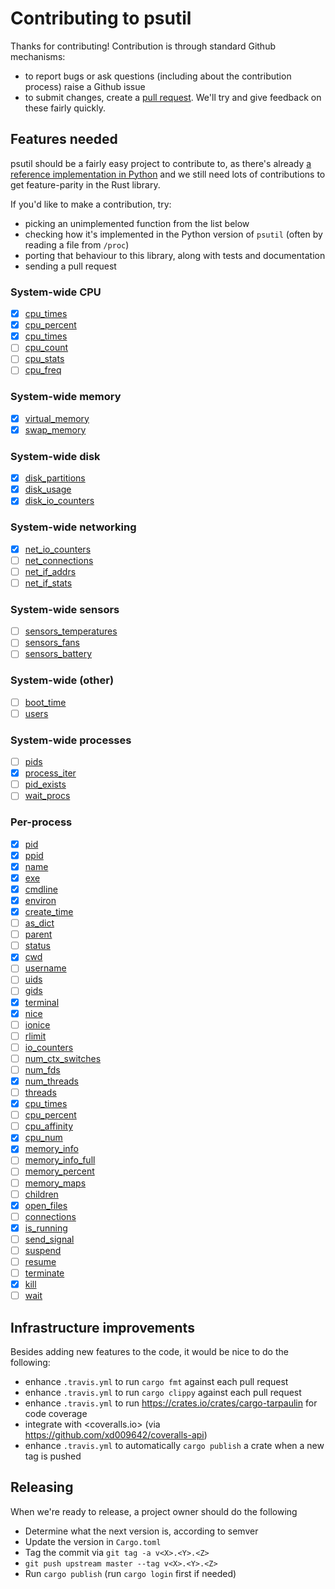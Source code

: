 # Contributing to psutil

Thanks for contributing! Contribution is through standard Github mechanisms:

- to report bugs or ask questions (including about the contribution process) raise a Github issue
- to submit changes, create a [pull request](https://help.github.com/articles/creating-a-pull-request/). We'll try and give feedback on these fairly quickly.

## Features needed

psutil should be a fairly easy project to contribute to, as there's already [a reference implementation in Python](https://psutil.readthedocs.io/en/latest/) and we still need lots of contributions to get feature-parity in the Rust library.

If you'd like to make a contribution, try:

- picking an unimplemented function from the list below
- checking how it's implemented in the Python version of `psutil` (often by reading a file from `/proc`)
- porting that behaviour to this library, along with tests and documentation
- sending a pull request

### System-wide CPU

- [x] [cpu_times](https://psutil.readthedocs.io/en/latest/#psutil.cpu_times)
- [x] [cpu_percent](https://psutil.readthedocs.io/en/latest/#psutil.cpu_percent)
- [x] [cpu_times](https://psutil.readthedocs.io/en/latest/#psutil.cpu_times_percent)
- [ ] [cpu_count](https://psutil.readthedocs.io/en/latest/#psutil.cpu_count)
- [ ] [cpu_stats](https://psutil.readthedocs.io/en/latest/#psutil.cpu_stats)
- [ ] [cpu_freq](https://psutil.readthedocs.io/en/latest/#psutil.cpu_freq)

### System-wide memory

- [x] [virtual_memory](https://psutil.readthedocs.io/en/latest/#psutil.virtual_memory)
- [x] [swap_memory](https://psutil.readthedocs.io/en/latest/#psutil.swap_memory)

### System-wide disk

- [x] [disk_partitions](https://psutil.readthedocs.io/en/latest/#psutil.disk_partitions)
- [x] [disk_usage](https://psutil.readthedocs.io/en/latest/#psutil.disk_usage)
- [x] [disk_io_counters](https://psutil.readthedocs.io/en/latest/#psutil.disk_io_counters)

### System-wide networking

- [x] [net_io_counters](https://psutil.readthedocs.io/en/latest/#psutil.net_io_counters)
- [ ] [net_connections](https://psutil.readthedocs.io/en/latest/#psutil.net_connections)
- [ ] [net_if_addrs](https://psutil.readthedocs.io/en/latest/#psutil.net_if_addrs)
- [ ] [net_if_stats](https://psutil.readthedocs.io/en/latest/#psutil.net_if_stats)

### System-wide sensors

- [ ] [sensors_temperatures](https://psutil.readthedocs.io/en/latest/#psutil.sensors_temperatures)
- [ ] [sensors_fans](https://psutil.readthedocs.io/en/latest/#psutil.sensors_fans)
- [ ] [sensors_battery](https://psutil.readthedocs.io/en/latest/#psutil.sensors_battery)

### System-wide (other)

- [ ] [boot_time](https://psutil.readthedocs.io/en/latest/#psutil.boot_time)
- [ ] [users](https://psutil.readthedocs.io/en/latest/#psutil.users)

### System-wide processes

- [ ] [pids](https://psutil.readthedocs.io/en/latest/#psutil.pids)
- [x] [process_iter](https://psutil.readthedocs.io/en/latest/#psutil.process_iter)
- [ ] [pid_exists](https://psutil.readthedocs.io/en/latest/#psutil.pid_exists)
- [ ] [wait_procs](https://psutil.readthedocs.io/en/latest/#psutil.wait_procs)

### Per-process

- [x] [pid](https://psutil.readthedocs.io/en/latest/#psutil.Process.pid)
- [x] [ppid](https://psutil.readthedocs.io/en/latest/#psutil.Process.ppid)
- [x] [name](https://psutil.readthedocs.io/en/latest/#psutil.Process.name)
- [x] [exe](https://psutil.readthedocs.io/en/latest/#psutil.Process.exe)
- [x] [cmdline](https://psutil.readthedocs.io/en/latest/#psutil.Process.cmdline)
- [x] [environ](https://psutil.readthedocs.io/en/latest/#psutil.Process.environ)
- [x] [create_time](https://psutil.readthedocs.io/en/latest/#psutil.Process.create_time)
- [ ] [as_dict](https://psutil.readthedocs.io/en/latest/#psutil.Process.as_dict)
- [ ] [parent](https://psutil.readthedocs.io/en/latest/#psutil.Process.parent)
- [ ] [status](https://psutil.readthedocs.io/en/latest/#psutil.Process.status)
- [x] [cwd](https://psutil.readthedocs.io/en/latest/#psutil.Process.cwd)
- [ ] [username](https://psutil.readthedocs.io/en/latest/#psutil.Process.username)
- [ ] [uids](https://psutil.readthedocs.io/en/latest/#psutil.Process.uids)
- [ ] [gids](https://psutil.readthedocs.io/en/latest/#psutil.Process.gids)
- [x] [terminal](https://psutil.readthedocs.io/en/latest/#psutil.Process.terminal)
- [x] [nice](https://psutil.readthedocs.io/en/latest/#psutil.Process.nice)
- [ ] [ionice](https://psutil.readthedocs.io/en/latest/#psutil.Process.ionice)
- [ ] [rlimit](https://psutil.readthedocs.io/en/latest/#psutil.Process.rlimit)
- [ ] [io_counters](https://psutil.readthedocs.io/en/latest/#psutil.Process.io_counters)
- [ ] [num_ctx_switches](https://psutil.readthedocs.io/en/latest/#psutil.Process.num_ctx_switches)
- [ ] [num_fds](https://psutil.readthedocs.io/en/latest/#psutil.Process.num_fds)
- [x] [num_threads](https://psutil.readthedocs.io/en/latest/#psutil.Process.num_threads)
- [ ] [threads](https://psutil.readthedocs.io/en/latest/#psutil.Process.threads)
- [x] [cpu_times](https://psutil.readthedocs.io/en/latest/#psutil.Process.cpu_times)
- [ ] [cpu_percent](https://psutil.readthedocs.io/en/latest/#psutil.Process.cpu_percent)
- [ ] [cpu_affinity](https://psutil.readthedocs.io/en/latest/#psutil.Process.cpu_affinity)
- [x] [cpu_num](https://psutil.readthedocs.io/en/latest/#psutil.Process.cpu_num)
- [x] [memory_info](https://psutil.readthedocs.io/en/latest/#psutil.Process.memory_info)
- [ ] [memory_info_full](https://psutil.readthedocs.io/en/latest/#psutil.Process.memory_info_full)
- [ ] [memory_percent](https://psutil.readthedocs.io/en/latest/#psutil.Process.memory_percent)
- [ ] [memory_maps](https://psutil.readthedocs.io/en/latest/#psutil.Process.memory_maps)
- [ ] [children](https://psutil.readthedocs.io/en/latest/#psutil.Process.children)
- [x] [open_files](https://psutil.readthedocs.io/en/latest/#psutil.Process.open_files)
- [ ] [connections](https://psutil.readthedocs.io/en/latest/#psutil.Process.connections)
- [x] [is_running](https://psutil.readthedocs.io/en/latest/#psutil.Process.is_running)
- [ ] [send_signal](https://psutil.readthedocs.io/en/latest/#psutil.Process.send_signal)
- [ ] [suspend](https://psutil.readthedocs.io/en/latest/#psutil.Process.suspend)
- [ ] [resume](https://psutil.readthedocs.io/en/latest/#psutil.Process.resume)
- [ ] [terminate](https://psutil.readthedocs.io/en/latest/#psutil.Process.terminate)
- [x] [kill](https://psutil.readthedocs.io/en/latest/#psutil.Process.kill)
- [ ] [wait](https://psutil.readthedocs.io/en/latest/#psutil.Process.wait)

## Infrastructure improvements

Besides adding new features to the code, it would be nice to do the following:

- enhance `.travis.yml` to run `cargo fmt` against each pull request
- enhance `.travis.yml` to run `cargo clippy` against each pull request
- enhance `.travis.yml` to run <https://crates.io/crates/cargo-tarpaulin> for code coverage
- integrate with <coveralls.io> (via <https://github.com/xd009642/coveralls-api>)
- enhance `.travis.yml` to automatically `cargo publish` a crate when a new tag is pushed

## Releasing

When we're ready to release, a project owner should do the following
- Determine what the next version is, according to semver
- Update the version in `Cargo.toml`
- Tag the commit via `git tag -a v<X>.<Y>.<Z>`
- `git push upstream master --tag v<X>.<Y>.<Z>`
- Run `cargo publish` (run `cargo login` first if needed)
